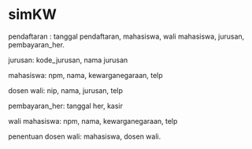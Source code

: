 # simKW

pendaftaran : tanggal pendaftaran, mahasiswa, wali mahasiswa, jurusan, pembayaran_her.

jurusan: kode_jurusan, nama jurusan

mahasiswa: npm, nama, kewarganegaraan, telp

dosen wali: nip, nama, jurusan, telp

pembayaran_her: tanggal her, kasir

wali mahasiswa: npm, nama, kewarganegaraan, telp

penentuan dosen wali: mahasiswa, dosen wali.
